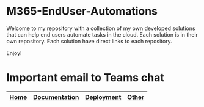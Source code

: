 # M365-EndUser-Automations
Welcome to my repository with a collection of my own developed solutions that can help end users automate tasks in the cloud.
Each solution is in their own repository. Each solution have direct links to each repository.

Enjoy!




# Important email to Teams chat

| [Home](https://github.com/burnwalled/Important-email-to-Teams-chat/wiki/Home) | [Documentation](https://github.com/burnwalled/Important-email-to-Teams-chat/wiki/Documentation) | [Deployment](https://github.com/burnwalled/Important-email-to-Teams-chat/wiki/Deployment) | [Other](https://github.com/burnwalled/Important-email-to-Teams-chat/wiki/Deployment) |
| ---- | ---- | ---- | ---- |
